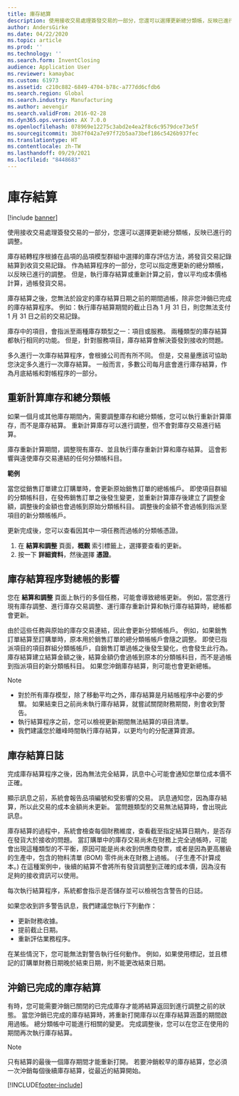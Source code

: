 ```yaml
---
title: 庫存結算
description: 使用接收交易處理簽發交易的一部分，您還可以選擇更新總分類帳，反映已進行的調整。
author: AndersGirke
ms.date: 04/22/2020
ms.topic: article
ms.prod: ''
ms.technology: ''
ms.search.form: InventClosing
audience: Application User
ms.reviewer: kamaybac
ms.custom: 61973
ms.assetid: c210c882-6849-4704-b78c-a777dd6cfdb6
ms.search.region: Global
ms.search.industry: Manufacturing
ms.author: aevengir
ms.search.validFrom: 2016-02-28
ms.dyn365.ops.version: AX 7.0.0
ms.openlocfilehash: 078969e12275c3abd2e4ea2f8c6c9579dce73e5f
ms.sourcegitcommit: 3b87f042a7e97f72b5aa73bef186c5426b937fec
ms.translationtype: HT
ms.contentlocale: zh-TW
ms.lasthandoff: 09/29/2021
ms.locfileid: "8448683"
---
```

# <a name="inventory-close"></a>庫存結算

[!include [banner](../includes/banner.md)]

使用接收交易處理簽發交易的一部分，您還可以選擇更新總分類帳，反映已進行的調整。

庫存結轉程序根據在品項的品項模型群組中選擇的庫存評估方法，將發貨交易記錄結算到收貨交易記錄。 作為結算程序的一部分，您可以指定應更新的總分類帳，以反映已進行的調整。 但是，執行庫存結算或重新計算之前，會以平均成本價格計算，過帳發貨交易。 

庫存結算之後，您無法於設定的庫存結算日期之前的期間過帳，除非您沖銷已完成的庫存結算程序。 例如：執行庫存結算期間的截止日為 1 月 31 日，則您無法支付 1 月 31 日之前的交易記錄。 

庫存中的項目，會指派至兩種庫存類型之一：項目或服務。 兩種類型的庫存結算都執行相同的功能。 但是，針對服務項目，庫存結算會解決簽發到接收的問題。 

多久進行一次庫存結算程序，會根據公司而有所不同。 但是，交易量應該可協助您決定多久進行一次庫存結算。 一般而言，多數公司每月底會進行庫存結算，作為月底結帳和對帳程序的一部分。

## <a name="inventory-recalculation-and-the-general-ledger"></a>重新計算庫存和總分類帳
如果一個月或其他庫存期間內，需要調整庫存和總分類帳，您可以執行重新計算庫存，而不是庫存結算。 重新計算庫存可以進行調整，但不會對庫存交易進行結算。 

庫存重新計算期間，調整現有庫存、並且執行庫存重新計算和庫存結算。 這會影響與遠使庫存交易連結的任何分類帳科目。 

**範例** 

當您從銷售訂單建立訂購單時，會更新原始銷售訂單的總帳帳戶。 即使項目群組的分類帳科目，在發佈銷售訂單之後發生變更，並重新計算庫存後建立了調整金額，調整後的金額也會過帳到原始分類帳科目。 調整後的金額不會過帳到指派至項目的新分類帳帳戶。 

更新完成後，您可以查看因其中一項任務而過帳的分類帳憑證。

1.  在 **結算和調整** 頁面，**概觀** 索引標籤上，選擇要查看的更新。
2.  按一下 **詳細資料**，然後選擇 **憑證**。

## <a name="effects-of-the-inventory-close-process-on-the-general-ledger"></a>庫存結算程序對總帳的影響
您在 **結算和調整** 頁面上執行的多個任務，可能會導致總帳更新。 例如，當您進行現有庫存調整、進行庫存交易調整、運行庫存重新計算和執行庫存結算時，總帳都會更新。 

由於這些任務與原始的庫存交易連結，因此會更新分類帳帳戶。 例如，如果銷售訂單結算至訂購單時，原本用於銷售訂單的總分類帳帳戶會隨之調整。 即使已指派項目的項目群組分類帳帳戶，自銷售訂單過帳之後發生變化，也會發生此行為。 庫存結算建立結算金額之後，結算金額仍會過帳到原本的分類帳科目，而不是過帳到指派項目的新分類帳科目。 如果您沖銷庫存結算，則可能也會更新總帳。 

> [!NOTE] 
> - 對於所有庫存模型，除了移動平均之外，庫存結算是月結帳程序中必要的步驟。  如果結束日之前尚未執行庫存結算，就嘗試關閉財務期間，則會收到警告。
> - 執行結算程序之前，您可以檢視更新期間無法結算的項目清單。
> - 我們建議您於離峰時間執行庫存結算，以更均勻的分配運算資源。

## <a name="the-inventory-close-log"></a>庫存結算日誌
完成庫存結算程序之後，因為無法完全結算，訊息中心可能會通知您單位成本價不正確。 

顯示訊息之前，系統會報告品項編號和受影響的交易。 訊息通知您，因為庫存結算，所以此交易的成本金額尚未更新。 當問題類型的交易無法結算時，會出現此訊息。 

庫存結算的過程中，系統會檢查每個財務維度，查看截至指定結算日期內，是否存在發貨大於接收的問題。 當訂購單中的庫存交易尚未在財務上完全過帳時，可能會出現這種類型的不平衡，原因可能是尚未收到供應商發票，或者是因為更高層級的生產中，包含的物料清單 (BOM) 零件尚未在財務上過帳。 (子生產不計算成本。) 在這種案例中，後續的結算不會將所有發貨調整到正確的成本價，因為沒有足夠的接收資訊可以使用。 

每次執行結算程序，系統都會指示是否儲存並可以檢視包含警告的日誌。 

如果您收到許多警告訊息，我們建議您執行下列動作：

-   更新財務收據。
-   提前截止日期。
-   重新評估業務程序。

在某些情況下，您可能無法對警告執行任何動作。 例如，如果使用標記，並且標記的訂購單財務日期晚於結束日期，則不能更改結束日期。

## <a name="reversing-a-completed-inventory-close"></a>沖銷已完成的庫存結算
有時，您可能需要沖銷已關閉的已完成庫存才能將結算返回到進行調整之前的狀態。 當您沖銷已完成的庫存結算時，將重新打開庫存以在庫存結算涵蓋的期間啟用過帳。 總分類帳中可能進行相關的變更。 完成調整後，您可以在您正在使用的期間再次執行庫存結算。 

> [!NOTE] 
> 只有結算的最後一個庫存期間才能重新打開。 若要沖銷較早的庫存結算，您必須一次沖銷每個後續庫存結算，從最近的結算開始。



[!INCLUDE[footer-include](../../includes/footer-banner.md)]